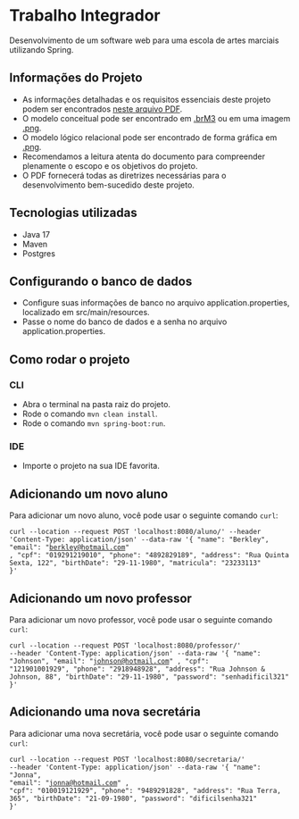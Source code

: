 # Trabalho Integrador

Desenvolvimento de um software web para uma escola de artes marciais utilizando Spring.

## Informações do Projeto
- As informações detalhadas e os requisitos essenciais deste projeto podem ser encontrados [neste arquivo PDF](PROJECT-DETAILS.pdf).
- O modelo conceitual pode ser encontrado em [.brM3](conceptual-model/Conceitual.brM3) ou em uma imagem [.png](conceptual-model/Conceitual-Imagem.png).
- O modelo lógico relacional pode ser encontrado de forma gráfica em [.png](conceptual-model/Logic-Image.png). 
- Recomendamos a leitura atenta do documento para compreender plenamente o escopo e os objetivos do projeto. 
- O PDF fornecerá todas as diretrizes necessárias para o desenvolvimento bem-sucedido deste projeto.

## Tecnologias utilizadas

- Java 17
- Maven
- Postgres

## Configurando o banco de dados

- Configure suas informações de banco no arquivo application.properties, localizado em src/main/resources.
- Passe o nome do banco de dados e a senha no arquivo application.properties.

## Como rodar o projeto

### CLI

- Abra o terminal na pasta raiz do projeto.
- Rode o comando `mvn clean install`.
- Rode o comando `mvn spring-boot:run`.

### IDE

- Importe o projeto na sua IDE favorita.


## Adicionando um novo aluno

Para adicionar um novo aluno, você pode usar o seguinte comando `curl`:

<code>curl --location --request POST 'localhost:8080/aluno/'
--header 'Content-Type: application/json'
--data-raw '{
"name": "Berkley",
"email": "berkley@hotmail.com" ,
"cpf": "019291219010",
"phone": "4892829189",
"address": "Rua Quinta Sexta, 122",
"birthDate": "29-11-1980",
"matricula": "23233113"
}'</code>


## Adicionando um novo professor

Para adicionar um novo professor, você pode usar o seguinte comando `curl`:

<code>curl --location --request POST 'localhost:8080/professor/'
--header 'Content-Type: application/json'
--data-raw '{
"name": "Johnson",
"email": "johnson@hotmail.com" ,
"cpf": "121901001929",
"phone": "2918948928",
"address": "Rua Johnson & Johnson, 88",
"birthDate": "29-11-1980",
"password": "senhadificil321"
}'</code>


## Adicionando uma nova secretária

Para adicionar uma nova secretária, você pode usar o seguinte comando `curl`:

<code>curl --location --request POST 'localhost:8080/secretaria/'
--header 'Content-Type: application/json'
--data-raw '{
"name": "Jonna",
"email": "jonna@hotmail.com" ,
"cpf": "010019121929",
"phone": "9489291828",
"address": "Rua Terra, 365",
"birthDate": "21-09-1980",
"password": "dificilsenha321"
}'</code>
